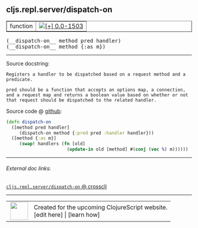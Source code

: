 ## cljs.repl.server/dispatch-on



 <table border="1">
<tr>
<td>function</td>
<td><a href="https://github.com/cljsinfo/cljs-api-docs/tree/0.0-1503"><img valign="middle" alt="[+] 0.0-1503" title="Added in 0.0-1503" src="https://img.shields.io/badge/+-0.0--1503-lightgrey.svg"></a> </td>
</tr>
</table>


 <samp>
(__dispatch-on__ method pred handler)<br>
</samp>
 <samp>
(__dispatch-on__ method {:as m})<br>
</samp>

---





Source docstring:

```
Registers a handler to be dispatched based on a request method and a
predicate.

pred should be a function that accepts an options map, a connection,
and a request map and returns a boolean value based on whether or not
that request should be dispatched to the related handler.
```


Source code @ [github](https://github.com/clojure/clojurescript/blob/r2067/src/clj/cljs/repl/server.clj#L46-L57):

```clj
(defn dispatch-on
  ([method pred handler]
     (dispatch-on method {:pred pred :handler handler}))
  ([method {:as m}]
     (swap! handlers (fn [old]
                       (update-in old [method] #(conj (vec %) m))))))
```

<!--
Repo - tag - source tree - lines:

 <pre>
clojurescript @ r2067
└── src
    └── clj
        └── cljs
            └── repl
                └── <ins>[server.clj:46-57](https://github.com/clojure/clojurescript/blob/r2067/src/clj/cljs/repl/server.clj#L46-L57)</ins>
</pre>

-->

---



###### External doc links:

[`cljs.repl.server/dispatch-on` @ crossclj](http://crossclj.info/fun/cljs.repl.server/dispatch-on.html)<br>

---

 <table>
<tr><td>
<img valign="middle" align="right" width="48px" src="http://i.imgur.com/Hi20huC.png">
</td><td>
Created for the upcoming ClojureScript website.<br>
[edit here] | [learn how]
</td></tr></table>

[edit here]:https://github.com/cljsinfo/cljs-api-docs/blob/master/cljsdoc/cljs.repl.server/dispatch-on.cljsdoc
[learn how]:https://github.com/cljsinfo/cljs-api-docs/wiki/cljsdoc-files

<!--

This information was too distracting to show to readers, but I'll leave it
commented here since it is helpful to:

- pretty-print the data used to generate this document
- and show how to retrieve that data



The API data for this symbol:

```clj
{:ns "cljs.repl.server",
 :name "dispatch-on",
 :signature ["[method pred handler]" "[method {:as m}]"],
 :history [["+" "0.0-1503"]],
 :type "function",
 :full-name-encode "cljs.repl.server/dispatch-on",
 :source {:code "(defn dispatch-on\n  ([method pred handler]\n     (dispatch-on method {:pred pred :handler handler}))\n  ([method {:as m}]\n     (swap! handlers (fn [old]\n                       (update-in old [method] #(conj (vec %) m))))))",
          :title "Source code",
          :repo "clojurescript",
          :tag "r2067",
          :filename "src/clj/cljs/repl/server.clj",
          :lines [46 57]},
 :full-name "cljs.repl.server/dispatch-on",
 :docstring "Registers a handler to be dispatched based on a request method and a\npredicate.\n\npred should be a function that accepts an options map, a connection,\nand a request map and returns a boolean value based on whether or not\nthat request should be dispatched to the related handler."}

```

Retrieve the API data for this symbol:

```clj
;; from Clojure REPL
(require '[clojure.edn :as edn])
(-> (slurp "https://raw.githubusercontent.com/cljsinfo/cljs-api-docs/catalog/cljs-api.edn")
    (edn/read-string)
    (get-in [:symbols "cljs.repl.server/dispatch-on"]))
```

-->
